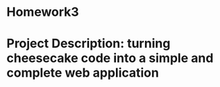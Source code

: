 # Homework3
# Project Description: turning cheesecake code into a simple and complete web application